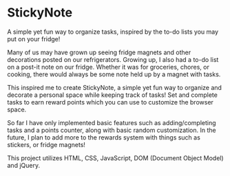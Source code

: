 # StickyNote
A simple yet fun way to organize tasks, inspired by the to-do lists you may put on your fridge!

Many of us may have grown up seeing fridge magnets and other decorations posted on our refrigerators. Growing up, I also had a to-do list on a post-it note on our fridge. Whether it was for groceries, chores, or cooking, there would always be some note held up by a magnet with tasks.

This inspired me to create StickyNote, a simple yet fun way to organize and decorate a personal space while keeping track of tasks! Set and complete tasks to earn reward points which you can use to customize the browser space.

So far I have only implemented basic features such as adding/completing tasks and a points counter, along with basic random customization. In the future, I plan to add more to the rewards system with things such as stickers, or fridge magnets!

This project utilizes HTML, CSS, JavaScript, DOM (Document Object Model) and jQuery.
